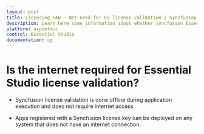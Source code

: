 ```yaml
---
layout: post
title: Licensing FAQ – Net need for ES license validation | Syncfusion
description: Learn here some information about whether syncfusion Essential Studio license validation needs internet conncetion.
platform: aspnetmvc
control: Essential Studio
documentation: ug
---
```


# Is the internet required for Essential Studio license validation?

* Syncfusion license validation is done offline during application execution and does not require internet access. 

* Apps registered with a Syncfusion license key can be deployed on any system that does not have an internet connection.